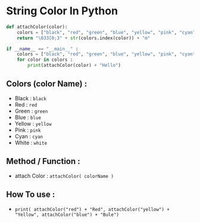 # String Color In Python
```python
def attachColor(color):
    colors = ["black", "red", "green", "blue", "yellow", "pink", "cyan", "white", ]
    return "\033[0;3" + str(colors.index(color)) + "m"

if __name__ == "__main__" :
    colors = ["black", "red", "green", "blue", "yellow", "pink", "cyan", "white", ]
    for color in colors :
        print(attachColor(color) + "Hello")
```
## Colors (color Name) :
+ Black   : `black`
+ Red     : `red`
+ Green   : `green`
+ Blue    : `blue`
+ Yellow  : `yellow`
+ Pink    : `pink`
+ Cyan    : `cyan`
+ White   : `white`

## Method / Function :
+ attach Color  : `attachColor( colorName )`

## How To use :
+ `print( attachColor("red") + "Red", attachColor("yellow") + "Yellow", attachColor("blue") + "Bule")`

